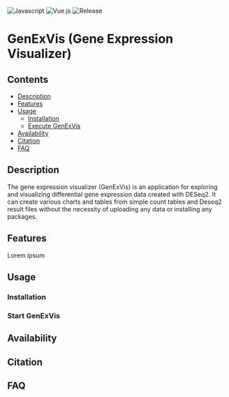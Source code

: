 ![Javascript](https://img.shields.io/badge/Language-Javascript-blue.svg)
![Vue.js](https://img.shields.io/badge/vuejs-%2335495e.svg?style=for-the-badge&logo=vuedotjs&logoColor=%234FC08D)
![Release](https://img.shields.io/github/release/pblumenkamp/genexvis.svg)

# GenExVis (Gene Expression Visualizer)

## Contents
- [Description](#description)
- [Features](#features)
- [Usage](#usage)
  - [Installation](#installation)
  - [Execute GenExVis](#start-genexvis)
- [Availability](#availability)
- [Citation](#citation)
- [FAQ](#faq)

## Description
The gene expression visualizer (GenExVis) is an application for exploring and visualizing differential gene expression data created with DESeq2. It can create various charts and tables from simple count tables and Deseq2 result files without the necessity of uploading any data or installing any packages. 

## Features
Lorem ipsum

## Usage
### Installation
### Start GenExVis

## Availability

## Citation

## FAQ